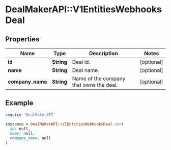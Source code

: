 # DealMakerAPI::V1EntitiesWebhooksDeal

## Properties

| Name | Type | Description | Notes |
| ---- | ---- | ----------- | ----- |
| **id** | **String** | Deal id. | [optional] |
| **name** | **String** | Deal name. | [optional] |
| **company_name** | **String** | Name of the company that owns the deal. | [optional] |

## Example

```ruby
require 'DealMakerAPI'

instance = DealMakerAPI::V1EntitiesWebhooksDeal.new(
  id: null,
  name: null,
  company_name: null
)
```

